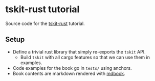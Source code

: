 # tskit-rust tutorial

Source code for the [tskit-rust](https://tskit.dev/tskit_rust) tutorial.

## Setup

* Define a trivial rust library that simply re-exports the `tskit` API.
  * Build `tskit` with all cargo features so that we can use them in examples.
* Code examples for the book go in `tests/` using anchors.
* Book contents are markdown rendered with [mdbook](https://rust-lang.github.io/mdBook/).
